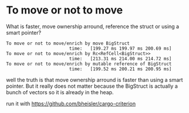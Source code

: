 # To move or not to move

What is faster, move ownership arround, reference the struct or using a smart pointer?

```
To move or not to move/enrich by move BigStruct
                        time:   [199.27 ms 199.97 ms 200.69 ms]
To move or not to move/enrich by Rc<RefCell<BigStruct>>
                        time:   [213.31 ms 214.00 ms 214.72 ms]
To move or not to move/enrich by mutable reference of BigStruct
                        time:   [199.52 ms 200.21 ms 200.95 ms]
```

well the truth is that move ownership arround is faster than using a smart pointer. But it really does not matter because the BigStruct is actually a bunch of vectors so it is already in the heap.

run it with <https://github.com/bheisler/cargo-criterion>
